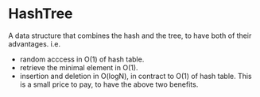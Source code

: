 # HashTree
A data structure that combines the hash and the tree, to have both of their advantages.
i.e. 
 - random acccess in O(1) of hash table.
 - retrieve the minimal element in O(1).
 - insertion and deletion in O(logN), in contract to O(1) of hash table. This is a small price to pay, to have the above two benefits.
